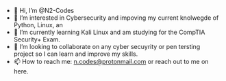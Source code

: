 - 👋 Hi, I’m @N2-Codes
- 👀 I’m interested in Cybersecurity and impoving my current knolwegde of Python, Linux, an
- 🌱 I’m currently learning Kali Linux and am studying for the CompTIA Security+ Exam.
- 💞️ I’m looking to collaborate on any cyber secuyrity or pen tersting project so I can learn and improve my skills. 
- 📫 How to reach me: n.codes@protonmail.com or reach out to me on here.

<!---
N2-Codes/N2-Codes is a ✨ special ✨ repository because its `README.md` (this file) appears on your GitHub profile.
You can click the Preview link to take a look at your changes.
--->
